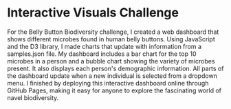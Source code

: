 # Interactive Visuals Challenge
For the Belly Button Biodiversity challenge, I created a web dashboard that shows different microbes found in human belly buttons. Using JavaScript and the D3 library, I made charts that update with information from a samples.json file. My dashboard includes a bar chart for the top 10 microbes in a person and a bubble chart showing the variety of microbes present. It also displays each person's demographic information. All parts of the dashboard update when a new individual is selected from a dropdown menu. I finished by deploying this interactive dashboard online through GitHub Pages, making it easy for anyone to explore the fascinating world of navel biodiversity.
